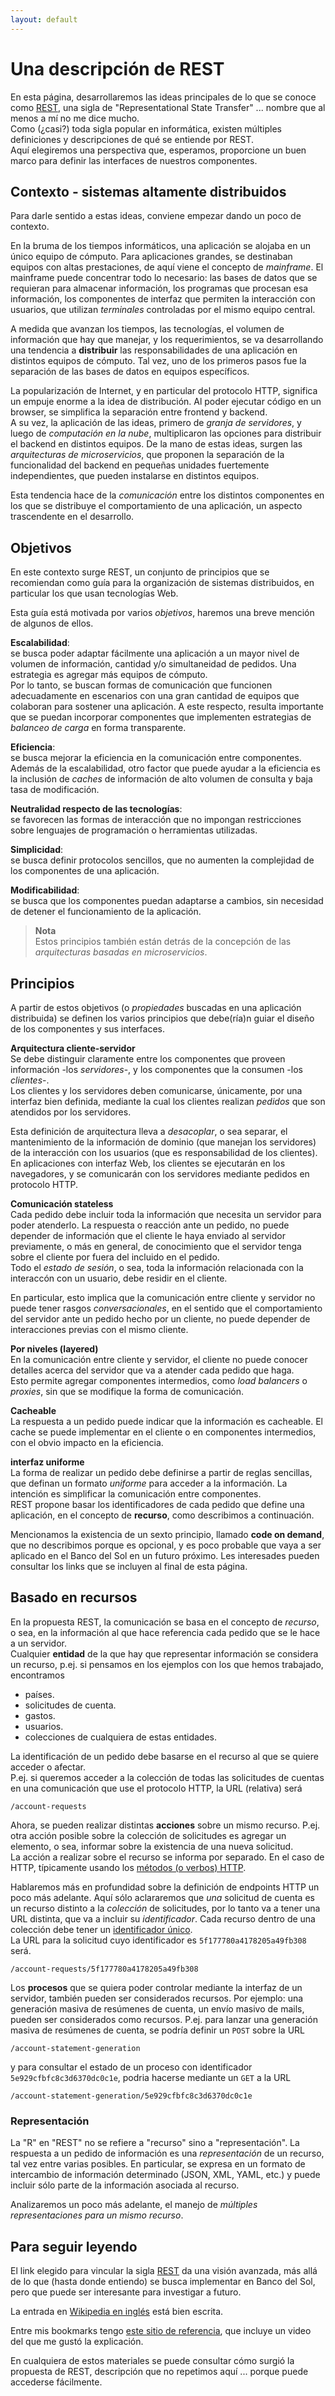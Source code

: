 ```yaml
---
layout: default
---
```


# Una descripción de REST
En esta página, desarrollaremos las ideas principales de lo que se conoce como [REST](https://restfulapi.net/), una sigla de "Representational State Transfer" ... nombre que al menos a mí no me dice mucho.  
Como (¿casi?) toda sigla popular en informática, existen múltiples definiciones y descripciones de qué se entiende por REST.  
Aquí elegiremos una perspectiva que, esperamos, proporcione un buen marco para definir las interfaces de nuestros componentes.


## Contexto - sistemas altamente distribuidos
Para darle sentido a estas ideas, conviene empezar dando un poco de contexto.

En la bruma de los tiempos informáticos, una aplicación se alojaba en un único equipo de cómputo. Para aplicaciones grandes, se destinaban equipos con altas prestaciones, de aquí viene el concepto de _mainframe_. 
El mainframe puede concentrar todo lo necesario: las bases de datos que se requieran para almacenar información, los programas que procesan esa información, los componentes de interfaz que permiten la interacción con usuarios, que utilizan _terminales_ controladas por el mismo equipo central.

A medida que avanzan los tiempos, las tecnologías, el volumen de información que hay que manejar, y los requerimientos, se va desarrollando una tendencia a **distribuir** las responsabilidades de una aplicación en distintos equipos de cómputo.
Tal vez, uno de los primeros pasos fue la separación de las bases de datos en equipos específicos. 

La popularización de Internet, y en particular del protocolo HTTP, significa un empuje enorme a la idea de distribución. 
Al poder ejecutar código en un browser, se simplifica la separación entre frontend y backend.  
A su vez, la aplicación de las ideas, primero de _granja de servidores_, y luego de _computación en la nube_, multiplicaron las opciones para distribuir el backend en distintos equipos.
De la mano de estas ideas, surgen las _arquitecturas de microservicios_, que proponen la separación de la funcionalidad del backend en pequeñas unidades fuertemente independientes, que pueden instalarse en distintos equipos.

Esta tendencia hace de la _comunicación_ entre los distintos componentes en los que se distribuye el comportamiento de una aplicación, un aspecto trascendente en el desarrollo.


## Objetivos
En este contexto surge REST, un conjunto de principios que se recomiendan como guía para la organización de sistemas distribuidos, en particular los que usan tecnologías Web.

Esta guía está motivada por varios _objetivos_, haremos una breve mención de algunos de ellos.

**Escalabilidad**:  
se busca poder adaptar fácilmente una aplicación a un mayor nivel de volumen de información, cantidad y/o simultaneidad de pedidos. Una estrategia es agregar más equipos de cómputo.  
Por lo tanto, se buscan formas de comunicación que funcionen adecuadamente en escenarios con una gran cantidad de equipos que colaboran para sostener una aplicación. A este respecto, resulta importante que se puedan incorporar componentes que implementen estrategias de _balanceo de carga_ en forma transparente.

**Eficiencia**:  
se busca mejorar la eficiencia en la comunicación entre componentes. Además de la escalabilidad, otro factor que puede ayudar a la eficiencia es la inclusión de _caches_ de información de alto volumen de consulta y baja tasa de modificación.

**Neutralidad respecto de las tecnologías**:  
se favorecen las formas de interacción que no impongan restricciones sobre lenguajes de programación o herramientas utilizadas.

**Simplicidad**:  
se busca definir protocolos sencillos, que no aumenten la complejidad de los componentes de una aplicación.

**Modificabilidad**:  
se busca que los componentes puedan adaptarse a cambios, sin necesidad de detener el funcionamiento de la aplicación.

> **Nota**  
> Estos principios también están detrás de la concepción de las _arquitecturas basadas en microservicios_.


## Principios
A partir de estos objetivos (o _propiedades_ buscadas en una aplicación distribuida) se definen los varios principios que debe(ría)n guiar el diseño de los componentes y sus interfaces.


**Arquitectura cliente-servidor**  
Se debe distinguir claramente entre los componentes que proveen información -los _servidores_-, y los componentes que la consumen -los _clientes_-.  
Los clientes y los servidores deben comunicarse, únicamente, por una interfaz bien definida, mediante la cual los clientes realizan _pedidos_ que son atendidos por los servidores.

Esta definición de arquitectura lleva a _desacoplar_, o sea separar, el mantenimiento de la información de dominio (que manejan los servidores) de la interacción con los usuarios (que es responsabilidad de los clientes).  
En aplicaciones con interfaz Web, los clientes se ejecutarán en los navegadores, y se comunicarán con los servidores mediante pedidos en protocolo HTTP.


**Comunicación stateless**  
Cada pedido debe incluir toda la información que necesita un servidor para poder atenderlo. La respuesta o reacción ante un pedido, no puede depender de información que el cliente le haya enviado al servidor previamente, o más en general, de conocimiento que el servidor tenga sobre el cliente por fuera del incluido en el pedido.  
Todo el _estado de sesión_, o sea, toda la información relacionada con la interaccón con un usuario, debe residir en el cliente.

En particular, esto implica que la comunicación entre cliente y servidor no puede tener rasgos _conversacionales_, en el sentido que el comportamiento del servidor ante un pedido hecho por un cliente, no puede depender de interacciones previas con el mismo cliente.


**Por niveles (layered)**  
En la comunicación entre cliente y servidor, el cliente no puede conocer detalles acerca del servidor que va a atender cada pedido que haga.  
Esto permite agregar componentes intermedios, como _load balancers_ o _proxies_, sin que se modifique la forma de comunicación.


**Cacheable**  
La respuesta a un pedido puede indicar que la información es cacheable. El cache se puede implementar en el cliente o en componentes intermedios, con el obvio impacto en la eficiencia.


**interfaz uniforme**  
La forma de realizar un pedido debe definirse a partir de reglas sencillas, que definan un formato _uniforme_ para acceder a la información. 
La intención es simplificar la comunicación entre componentes.  
REST propone basar los identificadores de cada pedido que define una aplicación, en el concepto de **recurso**, como describimos a continuación.


Mencionamos la existencia de un sexto principio, llamado **code on demand**, que no describimos porque es opcional, y es poco probable que vaya a ser aplicado en el Banco del Sol en un futuro próximo. 
Les interesades pueden consultar los links que se incluyen al final de esta página.


## Basado en recursos
En la propuesta REST, la comunicación se basa en el concepto de _recurso_, o sea, en la información al que hace referencia cada pedido que se le hace a un servidor.  
Cualquier **entidad** de la que hay que representar información se considera un recurso, p.ej. si pensamos en los ejemplos con los que hemos trabajado, encontramos
- países.
- solicitudes de cuenta.
- gastos.
- usuarios.
- colecciones de cualquiera de estas entidades.

La identificación de un pedido debe basarse en el recurso al que se quiere acceder o afectar.  
P.ej. si queremos acceder a la colección de todas las solicitudes de cuentas en una comunicación que use el protocolo HTTP, la URL (relativa) será
```
/account-requests
```
Ahora, se pueden realizar distintas **acciones** sobre un mismo recurso. P.ej. otra acción posible sobre la colección de solicitudes es agregar un elemento, o sea, informar sobre la existencia de una nueva solicitud.  
La acción a realizar sobre el recurso se informa por separado. En el caso de HTTP, típicamente usando los [métodos (o verbos) HTTP](https://developer.mozilla.org/en-US/docs/Web/HTTP/Methods).  

Hablaremos más en profundidad sobre la definición de endpoints HTTP un poco más adelante. Aquí sólo aclararemos que _una_ solicitud de cuenta es un recurso distinto a la _colección_ de solicitudes, por lo tanto va a tener una URL distinta, que va a incluir su _identificador_. Cada recurso dentro de una colección debe tener un [identificador único](https://en.wikipedia.org/wiki/Universally_unique_identifier).  
La URL para la solicitud cuyo identificador es `5f177780a4178205a49fb308` será. 
```
/account-requests/5f177780a4178205a49fb308
```

Los **procesos** que se quiera poder controlar mediante la interfaz de un servidor, también pueden ser considerados recursos. Por ejemplo: una generación masiva de resúmenes de cuenta, un envío masivo de mails, pueden ser considerados como recursos. P.ej. para lanzar una generación masiva de resúmenes de cuenta, se podría definir un `POST` sobre la URL
```
/account-statement-generation
```
y para consultar el estado de un proceso con identificador `5e929cfbfc8c3d6370dc0c1e`, podria hacerse mediante un `GET` a la URL
```
/account-statement-generation/5e929cfbfc8c3d6370dc0c1e
```


### Representación
La "R" en "REST" no se refiere a "recurso" sino a "representación".
La respuesta a un pedido de información es una _representación_ de un recurso, tal vez entre varias posibles.
En particular, se expresa en un formato de intercambio de información determinado (JSON, XML, YAML, etc.) y puede incluir sólo parte de la información asociada al recurso.

Analizaremos un poco más adelante, el manejo de _múltiples representaciones para un mismo recurso_.


## Para seguir leyendo
El link elegido para vincular la sigla [REST](https://restfulapi.net/) da una visión avanzada, más allá de lo que (hasta donde entiendo) se busca implementar en Banco del Sol, pero que puede ser interesante para investigar a futuro.

La entrada en [Wikipedia en inglés](https://en.wikipedia.org/wiki/Representational_state_transfer) está bien escrita.

Entre mis bookmarks tengo [este sitio de referencia](https://www.restapitutorial.com/), que incluye un video del que me gustó la explicación.

En cualquiera de estos materiales se puede consultar cómo surgió la propuesta de REST, descripción que no repetimos aquí ... porque puede accederse fácilmente.
